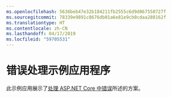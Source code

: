 ```yaml
---
ms.openlocfilehash: 5636beb47e32b184211fb2555c6d9d067550727f
ms.sourcegitcommit: 78339e9891c8676db01a6e81e9cb0cdaa280162f
ms.translationtype: HT
ms.contentlocale: zh-CN
ms.lasthandoff: 04/17/2019
ms.locfileid: "59705531"
---
```

# <a name="error-handling-sample-application"></a>错误处理示例应用程序

此示例应用展示了[处理 ASP.NET Core 中错误](https://docs.microsoft.com/aspnet/core/fundamentals/error-handling)所述的方案。

